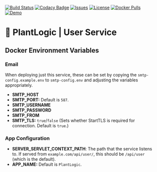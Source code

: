 [![Build Status](https://travis-ci.org/plantlogic/user-service.svg?branch=master)](https://travis-ci.org/plantlogic/user-service)
[![Codacy Badge](https://api.codacy.com/project/badge/Grade/8004ecfef858423da1634b2b1e772297)](https://www.codacy.com/app/mattwebbio/user-service?utm_source=github.com&amp;utm_medium=referral&amp;utm_content=plantlogic/user-service&amp;utm_campaign=Badge_Grade) 
[![Issues](https://img.shields.io/github/issues/plantlogic/user-service.svg?style=flat)](https://github.com/plantlogic/user-service/issues) 
[![License](https://img.shields.io/github/license/plantlogic/user-service.svg?style=flat)](https://github.com/plantlogic/user-service/blob/master/LICENSE) 
[![Docker Pulls](https://img.shields.io/docker/pulls/plantlogic/user-service.svg?style=flat)](https://hub.docker.com/r/plantlogic/user-service) 
[![Demo](https://img.shields.io/badge/demo-live-success.svg)](https://demo.plantlogic.org)
# 🌱 PlantLogic | User Service


## Docker Environment Variables
### Email
When deploying just this service, these can be set by copying the 
`smtp-config.example.env` to `smtp-config.env` and adjusting the variables
appropriately.
* **SMTP_HOST**
* **SMTP_PORT:** Default is `587`.
* **SMTP_USERNAME**
* **SMTP_PASSWORD**
* **SMTP_FROM**
* **SMTP_TLS:** `true`/`false`
(Sets whether StartTLS is required for connection. Default is `true`.)
### App Configuration
* **SERVER_SERVLET_CONTEXT_PATH**: The path that the service listens to. If served from `example.com/api/user/`, this should be 
`/api/user` (which is the default).
* **APP_NAME:** Default is `PlantLogic`.